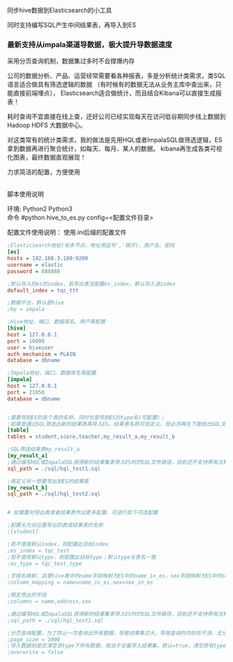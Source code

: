 同步hive数据到Elasticsearch的小工具

同时支持编写SQL产生中间结果表，再导入到ES
<h3>最新支持从impala渠道导数据，极大提升导数据速度</h3>

采用分页查询机制，数据集过多时不会撑爆内存

公司的数据分析、产品、运营经常需要看各种报表，多是分析统计类需求，类SQL语言适合做具有筛选逻辑的数据
（有时候有的数据无法从业务主库中查出来，只能直接前端埋点），
Elasticsearch适合做统计，而且结合Kibana可以直接生成报表！

耗时查询不宜直接在线上查，还好公司已经实现每天在访问低谷期同步线上数据到Hadoop HDFS 大数据中心。
    
对这类常有的统计类需求，我的做法是先用HQL或者ImpalaSQL做筛选逻辑，ES拿到数据再进行聚合统计，如每天、每月、某人的数据。
kibana再生成各类可视化图表，最终数据直观展现！

力求简洁的配置，方便使用

<br>
脚本使用说明<br>

环境: Python2 Python3 <br>
命令 #python hive_to_es.py config=<配置文件目录><br>


配置文件使用说明： 使用.ini后缀的配置文件<br>

```ini
;Elasticsearch地址(有多节点，地址用逗号','隔开)、用户名、密码
[es]
hosts = 192.168.3.100:9200
username = elastic
password = 888888

;默认存入的es的index，若导出表没配置es_index，默认存入该index
default_index = tqc_ttt

;数据平台，默认是hive
;by = impala

;Hive地址、端口、数据库名、用户等配置
[hive]
host = 127.0.0.1
port = 10000
user = hiveuser
auth_mechanism = PLAIN
database = dbname

;Impala地址、端口、数据库名等配置
[impala]
host = 127.0.0.1
port = 21050
database = dbname


;需要导到ES的各个表的名称，同时也是导到ES的type名(可配置)；
;如果是通过SQL筛选出新的结果表再导入ES，结果表名称可自定义，但必须再在下面给出SQL文件路径的配置
[table]
tables = student,score,teacher,my_result_a,my_result_b

;SQL筛选结果表my_result_a
[my_result_a]
;通过编写HQL或ImpalaSQL获得新的结果集表导入ES时的SQL文件路径，目前还不支持带有注释的SQL
sql_path = ./sql/hql_test1.sql

;再定义另一想要导出到ES的结果表
[my_result_b]
sql_path = ./sql/hql_test2.sql


# 如需要对导出表或者结果表作出更多配置，可进行如下可选配置

;配置头为对应要导出的表或结果表的名称
;[student]

;若不使用默认index，则配置此目标index
;es_index = tqc_test
;若不使用默认type，则配置此目标type；默认type与表名一致
;es_type = tqc_test_type

;字段名映射，这里hive表中的name字段映射为ES中的name_in_es，sex字段映射为ES中的sex_in_es...
;column_mapping = name=name_in_es,sex=sex_in_es

;限定导出的字段
;columns = name,address,sex

;通过编写HQL或ImpalaSQL获得新的结果集表导入ES时的SQL文件路径，目前还不支持带有注释的SQL
;sql_path = ./sql/hql_test1.sql

;分页查询配置，为了防止一次查询出所有数据，导致结果集过大，导致查询时内存吃不消，无分页配置时默认分页大小30000
;page_size = 1000
;导入数据前是否清空该type下所有数据，相当于全量导入结果集，默认=true，清空原有type中数据，全量导入ES。
;overwrite = false


```
